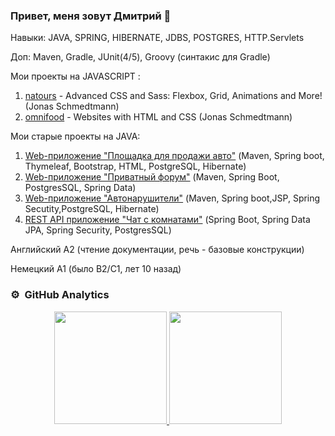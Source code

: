 ### Привет, меня зовут Дмитрий 👋

Навыки: JAVA, SPRING, HIBERNATE, JDBS, POSTGRES, HTTP.Servlets

Доп: Maven, Gradle, JUnit(4/5), Groovy (синтакис для Gradle)

Мои проекты на JAVASCRIPT :
 1. [natours](https://github.com/zweidmitr/Natours) - Advanced CSS and Sass: Flexbox, Grid, Animations and More! (Jonas Schmedtmann)
 2. [omnifood](https://github.com/zweidmitr/omnifood) - Websites with HTML and CSS (Jonas Schmedtmann)


Мои старые проекты на  JAVA:
 1. [Web-приложение "Площадка для продажи авто"](https://github.com/zweidmitr/job4j_cars/) (Maven, Spring boot, Thymeleaf, Bootstrap, HTML, PostgreSQL, Hibernate)
 2. [Web-приложение "Приватный форум"](https://github.com/zweidmitr/job4j_forum/) (Maven, Spring Boot, PostgresSQL, Spring Data)
 3. [Web-приложение "Автонарушители"](https://github.com/zweidmitr/job4j_car_accident) (Maven, Spring boot,JSP, Spring Secutity,PostgreSQL, Hibernate)
 4. [REST API приложение "Чат с комнатами"](https://github.com/zweidmitr/job4j_chat) (Spring Boot, Spring Data JPA, Spring Security, PostgresSQL)

Английский A2 (чтение документации, речь - базовые конструкции)

Немецкий A1 (было B2/С1, лет 10 назад)


### ⚙️ &nbsp;GitHub Analytics
<p align="center">
<a href="https://github.com/zweidmitr">
<img height="180em" src="https://github-readme-stats-eight-theta.vercel.app/api/top-langs/?username=zweidmitr&layout=compact&langs_count=8&theme=algolia"/>
<img height="180em" src="https://github-readme-stats-eight-theta.vercel.app/api?username=zweidmitr&show_icons=true&theme=algolia&include_all_commits=true&count_private=true"/>
</a>
</p>


<!--
**zweidmitr/zweidmitr** is a ✨ _special_ ✨ repository because its `README.md` (this file) appears on your GitHub profile.

Here are some ideas to get you started:

- 🔭 I’m currently working on ...
- 🌱 I’m currently learning ...
- 👯 I’m looking to collaborate on ...
- 🤔 I’m looking for help with ...
- 💬 Ask me about ...
- 📫 How to reach me: ...
- 😄 Pronouns: ...
- ⚡ Fun fact: ...
-->
